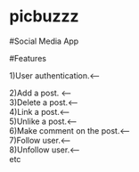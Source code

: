 # picbuzzz

#Social Media App


#Features 

1)User authentication.<--  

2)Add a post. <--     
3)Delete a post.<--      
4)Link a post.<--    
5)Unlike a post.<--    
6)Make comment on the post.<--    
7)Follow user.<--    
8)Unfollow user.<--    
etc

